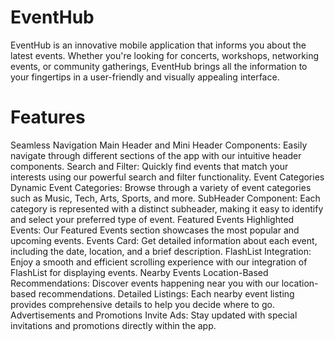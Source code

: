 # EventHub
EventHub is an innovative mobile application that informs you about the latest events. Whether you're looking for concerts, workshops, networking events, or community gatherings, EventHub brings all the information to your fingertips in a user-friendly and visually appealing interface.

# Features
Seamless Navigation
Main Header and Mini Header Components: Easily navigate through different sections of the app with our intuitive header components.
Search and Filter: Quickly find events that match your interests using our powerful search and filter functionality.
Event Categories
Dynamic Event Categories: Browse through a variety of event categories such as Music, Tech, Arts, Sports, and more.
SubHeader Component: Each category is represented with a distinct subheader, making it easy to identify and select your preferred type of event.
Featured Events
Highlighted Events: Our Featured Events section showcases the most popular and upcoming events.
Events Card: Get detailed information about each event, including the date, location, and a brief description.
FlashList Integration: Enjoy a smooth and efficient scrolling experience with our integration of FlashList for displaying events.
Nearby Events
Location-Based Recommendations: Discover events happening near you with our location-based recommendations.
Detailed Listings: Each nearby event listing provides comprehensive details to help you decide where to go.
Advertisements and Promotions
Invite Ads: Stay updated with special invitations and promotions directly within the app.

